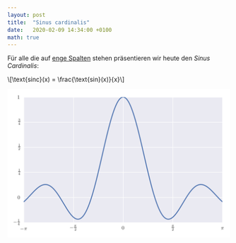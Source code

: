 ```yaml
---
layout: post
title:  "Sinus cardinalis"
date:   2020-02-09 14:34:00 +0100
math: true
---
```


Für alle die auf [enge Spalten](https://de.wikipedia.org/wiki/Optischer_Spalt)
stehen präsentieren wir heute den *Sinus Cardinalis*:

\\[\text{sinc}(x) = \frac{\text{sin}(x)}{x}\\]

![](/figures/sinc.png)
